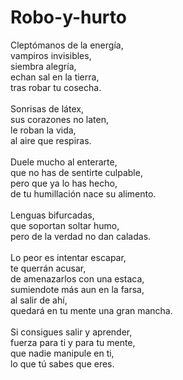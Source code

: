 # Robo-y-hurto
Cleptómanos de la energía,</br>
vampiros invisibles,</br>
siembra alegría,</br>
echan sal en la tierra,</br>
tras robar tu cosecha.</br>
</br>
Sonrisas de látex,</br>
sus corazones no laten,</br>
le roban la vida,</br>
al aire que respiras.</br>
</br>
Duele mucho al enterarte,</br>
que no has de sentirte culpable,</br>
pero que ya lo has hecho,</br>
de tu humillación nace su alimento.</br>
</br>
Lenguas bifurcadas,</br>
que soportan soltar humo,</br>
pero de la verdad no dan caladas.</br>
</br>
Lo peor es intentar escapar,</br>
te querrán acusar,</br>
de amenazarlos con una estaca,</br>
sumiendote más aun en la farsa,</br>
al salir de ahí,</br>
quedará en tu mente una gran mancha.</br>
</br>
Si consigues salir y aprender,</br>
fuerza para ti y para tu mente,</br>
que nadie manipule en ti,</br>
lo que tú sabes que eres.</br>
